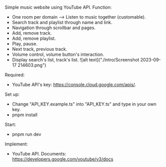 Simple music website using YouTube API.
Function:
- One room per domain --> Listen to music together (customable).
- Search track and playlist through name and link.
- Navigation through scrollbar and pages.
- Add, remove track.
- Add, remove playlist.
- Play, pause.
- Next track, previous track.
- Volume control, volume button's interaction.
- Display search's list, track's list.
![alt text]("./intro/Screenshot 2023-09-17 214603.png")

Required: 
- YouTube API's key: https://console.cloud.google.com/apis/.

Set up:
- Change "API_KEY.example.ts" into "API_KEY.ts" and type in your own key.
- pnpm install

Start:
- pnpm run dev

Implement:
- YouTube API. Documents: https://developers.google.com/youtube/v3/docs
